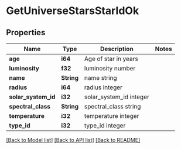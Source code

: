 # GetUniverseStarsStarIdOk

## Properties

Name | Type | Description | Notes
------------ | ------------- | ------------- | -------------
**age** | **i64** | Age of star in years | 
**luminosity** | **f32** | luminosity number | 
**name** | **String** | name string | 
**radius** | **i64** | radius integer | 
**solar_system_id** | **i32** | solar_system_id integer | 
**spectral_class** | **String** | spectral_class string | 
**temperature** | **i32** | temperature integer | 
**type_id** | **i32** | type_id integer | 

[[Back to Model list]](../README.md#documentation-for-models) [[Back to API list]](../README.md#documentation-for-api-endpoints) [[Back to README]](../README.md)


